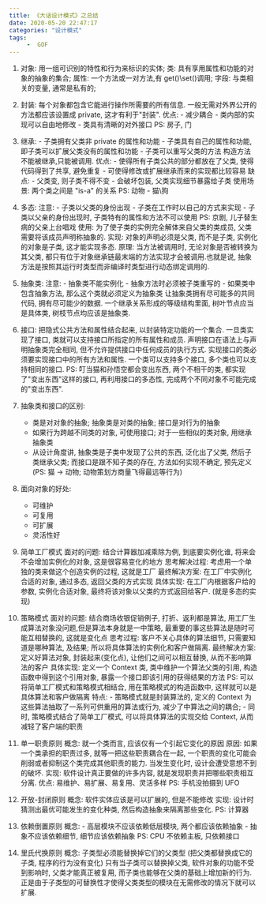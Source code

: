 ```yaml
---
title: 《大话设计模式》之总结
date: 2020-05-20 22:47:17
categories: "设计模式"
tags:
     -  GOF
---
```


1. 对象: 用一组可识别的特性和行为来标识的实体;
    类: 具有享用属性和功能的对象的抽象的集合;
    属性: 一个方法或一对方法,有 get()\set()调用;
    字段: 与类相关的变量, 通常是私有的;
2. 封装:
        每个对象都包含它能进行操作所需要的所有信息.
        一般无需对外界公开的方法都应该设置成 private, 这才有利于"封装".
        优点:
            - 减少耦合
            - 类内部的实现可以自由地修改
            - 类具有清晰的对外接口
        PS: 房子, 门
3. 继承:
        - 子类拥有父类非 private 的属性和功能
        - 子类具有自己的属性和功能, 即子类可以扩展父类没有的属性和功能
        - 子类可以重写父类的方法
        构造方法不能被继承,只能被调用.
        优点: - 使得所有子类公共的部分都放在了父类, 使得代码得到了共享, 避免重复
              - 可使得修改或扩展继承而来的实现都比较容易
        缺点: - 父类变, 则子类不得不变
              - 会破坏包装, 父类实现细节暴露给子类
        使用场景: 两个类之间是 "is-a" 的关系
        PS: 动物 - 猫\狗
4. 多态:
        注意:
            - 子类以父类的身份出现
            - 子类在工作时以自己的方式来实现
            - 子类以父亲的身份出现时, 子类特有的属性和方法不可以使用
            PS: 京剧, 儿子替生病的父亲上台唱戏
        使用: 为了使子类的实例完全解体来自父类的类成员, 父类需要将该成员声明称抽象的.
        实现: 对象的声明必须是父类, 而不是子类, 实例化的对象是子类, 这才能实现多态.
        原理: 当方法被调用时, 无论对象是否被转换为其父类, 都只有位于对象继承链最末端的方法实现才会被调用.也就是说, 抽象方法是按照其运行时类型而非编译时类型进行动态绑定调用的.

5. 抽象类:
        注意:
            - 抽象类不能实例化
            - 抽象方法时必须被子类重写的
            - 如果类中包含抽象方法, 那么这个类就必须定义为抽象类
        让抽象类拥有尽可能多的共同代码, 拥有尽可能少的数据.
        一个继承关系形成的等级结构里面, 树叶节点应当是具体类, 树枝节点均应该是抽象类.
6. 接口:
        把隐式公共方法和属性结合起来, 以封装特定功能的一个集合.
        一旦类实现了接口, 类就可以支持接口所指定的所有属性和成员.
        声明接口在语法上与声明抽象类完全相同, 但不允许提供接口中任何成员的执行方式.
        实现接口的类必须要实现接口中的所有方法和属性.
        一个类可以支持多个接口, 多个类也可以支持相同的接口.
        PS: 叮当猫和孙悟空都会变出东西, 两个不相干的类, 都实现了"变出东西"这样的接口, 再利用接口的多态性, 完成两个不同对象不可能完成的"变出东西".
7. 抽象类和接口的区别:
    - 类是对对象的抽象; 抽象类是对类的抽象; 接口是对行为的抽象
    - 如果行为跨越不同类的对象, 可使用接口; 对于一些相似的类对象, 用继承抽象类
    - 从设计角度讲, 抽象类是子类中发现了公共的东西, 泛化出了父类, 然后子类继承父类; 而接口是跟不知子类的存在, 方法如何实现不确定, 预先定义 (PS: 猫 -> 动物; 动物策划方商量飞得最远等行为)
8. 面向对象的好处:
    - 可维护
    - 可复用
    - 可扩展
    - 灵活性好
9. 简单工厂模式
        面对的问题: 结合计算器加减乘除为例, 到底要实例化谁, 将来会不会增加实例化的对象, 这是很容易变化的地方
        思考解决过程: 考虑用一个单独的类来做这个创造实例的过程, 这就是工厂
        最终解决方案: 在工厂中实例化合适的对象, 通过多态, 返回父类的方式实现
        具体实现: 在工厂内根据客户给的参数, 实例化合适对象, 最终将该对象以父类的方式返回给客户. (就是多态的实现)
10. 策略模式
        面对的问题: 结合商场收银促销例子, 打折、返利都是算法, 用工厂生成算法对象没问题,但是算法本身就是一中策略, 最重要的事这些算法是随时可能互相替换的, 这就是变化点
        思考过程: 客户不关心具体的算法细节, 只需要知道是哪种算法, 及结果; 所以将具体算法的实例化和客户做隔离.
        最终解决方案: 定义好算法对象, 封装起来(变化点), 让他们之间可以相互替换, 从而不影响算法的客户
        具体实现: 定义一个 Context 类, 类中维护一个算法父类的引用, 构造函数中得到这个引用对象, 暴露一个接口即该引用的获得结果的方法
        PS: 可以将简单工厂模式和策略模式相结合, 用在策略模式的构造函数中, 这样就可以是具体算法和客户做隔离
        特点: - 策略模式就是封装算法的, 定义的 Context 为这些算法抽取了一系列可供重用的算法或行为, 减少了中算法之间的耦合;
             - 同时, 策略模式结合了简单工厂模式, 可以将具体算法的实现交给 Context, 从而减轻了客户端的职责
11. 单一职责原则
        概念: 就一个类而言, 应该仅有一个引起它变化的原因
        原因: 如果一个类承担的职责过多, 就等一把这些职责耦合在一起, 一个职责的变化可能会削弱或者抑制这个类完成其他职责的能力. 当发生变化时, 设计会遭受意想不到的破坏.
        实现: 软件设计真正要做的许多内容, 就是发现职责并把哪些职责相互分离.
        优点: 易维护、易扩展、易复用、灵活多样
        PS: 手机没拍摄到 UFO
12. 开放-封闭原则
        概念: 软件实体应该是可以扩展的, 但是不能修改
        实现: 设计时猜测出最优可能发生的变化种类, 然后构造抽象来隔离那些变化.
        PS: 计算器
13. 依赖倒置原则
        概念: - 高层模块不应该依赖低层模块, 两个都应该依赖抽象
              - 抽象不应该依赖细节, 细节应该依赖抽象
        PS: CPU 不依赖主板, 只依赖接口
14. 里氏代换原则
        概念: 子类型必须能替换掉它们的父类型 (把父类都替换成它的子类, 程序的行为没有变化)
                只有当子类可以替换掉父类, 软件对象的功能不受到影响时, 父类才能真正被复用, 而子类也能够在父类的基础上增加新的行为.
                正是由于子类型的可替换性才使得父类类型的模块在无需修改的情况下就可以扩展.









